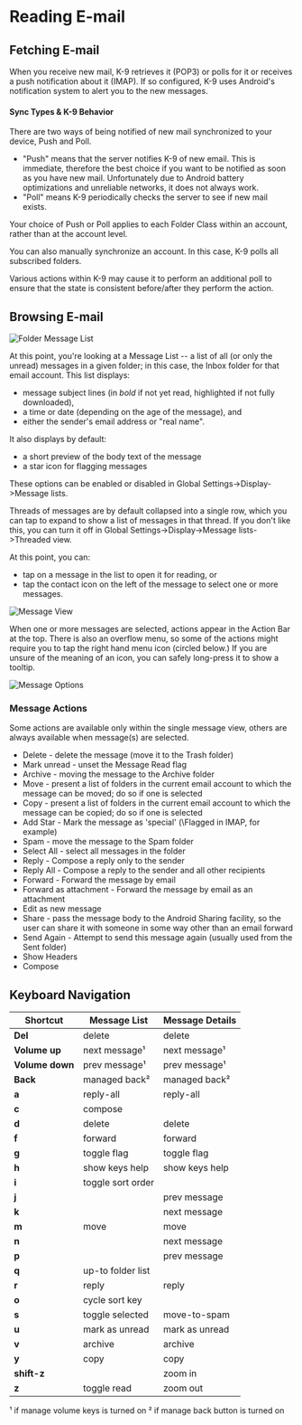 # Reading E-mail

## Fetching E-mail

When you receive new mail, K-9 retrieves it (POP3) or polls for it or receives a push notification about it
(IMAP).  If so configured, K-9 uses Android's notification system to alert you to the new messages.

#### Sync Types & K-9 Behavior

There are two ways of being notified of new mail synchronized to your device, Push and Poll.

- "Push" means that the server notifies K-9 of new email. This is immediate, therefore
the best choice if you want to be notified as soon as you have new mail. Unfortunately due to
Android battery optimizations and unreliable networks, it does not always work.
- "Poll" means K-9 periodically checks the server to see if new mail exists.

Your choice of Push or Poll applies to each Folder Class within an account, rather than at the account level.

You can also manually synchronize an account. In this case, K-9 polls all subscribed folders.

Various actions within K-9 may cause it to perform an additional poll to ensure that the state is
consistent before/after they perform the action.

## Browsing E-mail

![Folder Message List](img/reading_folder_view.png)

At this point, you're looking at a Message List -- a list of all (or only the unread) messages in a given folder; in 
this case, the Inbox folder for that email account.  This list displays:

* message subject lines (in *bold* if not yet read, highlighted if not fully downloaded),
* a time or date (depending on the age of the message), and 
* either the sender's email address or "real name".  
   
It also displays by default:

* a short preview of the body text of the message 
* a star icon for flagging messages 
  
These options can be enabled or disabled in Global Settings->Display->Message lists.

Threads of messages are by default collapsed into a single row, which you can tap to expand to show a list
of messages in that thread. If you don't like this, you can turn it off in 
Global Settings->Display->Message lists->Threaded view.

At this point, you can:

* tap on a message in the list to open it for reading, or 
* tap the contact icon on the left of the message to select one or more messages.

![Message View](img/reading_email_view.png)

When one or more messages are selected, actions appear in the Action Bar at the top. There is also
an overflow menu, so some of the actions might require you to tap the right hand menu icon (circled below.)
If you are unsure of the meaning of an icon, you can safely long-press it to show a tooltip.

![Message Options](img/reading_actionbar_options.png)

### Message Actions

Some actions are available only within the single message view, others are always available when message(s) are selected. 

* Delete - delete the message (move it to the Trash folder)
* Mark unread - unset the Message Read flag  
* Archive - moving the message to the Archive folder
* Move - present a list of folders in the current email account to which the message can be moved; do so if one is selected
* Copy - present a list of folders in the current email account to which the message can be copied; do so if one is selected
* Add Star - Mark the message as 'special' (\Flagged in IMAP, for example)
* Spam - move the message to the Spam folder
* Select All - select all messages in the folder
* Reply - Compose a reply only to the sender
* Reply All - Compose a reply to the sender and all other recipients
* Forward - Forward the message by email
* Forward as attachment - Forward the message by email as an attachment
* Edit as new message
* Share - pass the message body to the Android Sharing facility, so the user can share it with someone in some way other than an email forward
* Send Again - Attempt to send this message again (usually used from the Sent folder)
* Show Headers
* Compose

## Keyboard Navigation

| Shortcut        | Message List      | Message Details |
| --------------- | ----------------- | --------------- |
| **Del**         | delete            | delete          |
| **Volume up**   | next message¹     | next message¹   |
| **Volume down** | prev message¹     | prev message¹   |
| **Back**        | managed back²     | managed back²   |
| **a**           | reply-all         | reply-all       |
| **c**           | compose           |                 |
| **d**           | delete            | delete          |
| **f**           | forward           | forward         |
| **g**           | toggle flag       | toggle flag     |
| **h**           | show keys help    | show keys help  |
| **i**           | toggle sort order |                 |
| **j**           |                   | prev message    |
| **k**           |                   | next message    |
| **m**           | move              | move            |
| **n**           |                   | next message    |
| **p**           |                   | prev message    |
| **q**           | up-to folder list |                 |
| **r**           | reply             | reply           |
| **o**           | cycle sort key    |                 |
| **s**           | toggle selected   | move-to-spam    |
| **u**           | mark as unread    | mark as unread  |
| **v**           | archive           | archive         |
| **y**           | copy              | copy            |
| **shift-z**     |                   | zoom in         |
| **z**           | toggle read       | zoom out        |

¹ if manage volume keys is turned on
² if manage back button is turned on